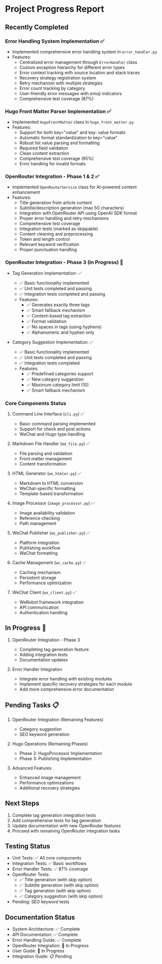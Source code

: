 # Project Progress Report

## Recently Completed
### Error Handling System Implementation ✅
- Implemented comprehensive error handling system in `error_handler.py`
- Features:
  - Centralized error management through `ErrorHandler` class
  - Custom exception hierarchy for different error types
  - Error context tracking with source location and stack traces
  - Recovery strategy registration system
  - Retry mechanism with multiple strategies
  - Error count tracking by category
  - User-friendly error messages with emoji indicators
  - Comprehensive test coverage (87%)

### Hugo Front Matter Parser Implementation ✅
- Implemented `HugoFrontMatter` class in `hugo_front_matter.py`
- Features:
  - Support for both key="value" and key: value formats
  - Automatic format standardization to key="value"
  - Robust list value parsing and formatting
  - Required field validation
  - Clean content extraction
  - Comprehensive test coverage (95%)
  - Error handling for invalid formats

### OpenRouter Integration - Phase 1 & 2 ✅
- Implemented `OpenRouterService` class for AI-powered content enhancement
- Features:
  - Title generation from article content
  - Subtitle/description generation (max 50 characters)
  - Integration with OpenRouter API using OpenAI SDK format
  - Proper error handling and retry mechanisms
  - Comprehensive test coverage
  - Integration tests (marked as skippable)
  - Content cleaning and preprocessing
  - Token and length control
  - Relevant keyword verification
  - Proper punctuation handling

### OpenRouter Integration - Phase 3 (In Progress) 🚧
- Tag Generation Implementation: ✅
  - ✅ Basic functionality implemented
  - ✅ Unit tests completed and passing
  - ✅ Integration tests completed and passing
  - Features:
    - ✅ Generates exactly three tags
    - ✅ Smart fallback mechanism
    - ✅ Content-based tag extraction
    - ✅ Format validation
    - ✅ No spaces in tags (using hyphens)
    - ✅ Alphanumeric and hyphen only

- Category Suggestion Implementation: ✅
  - ✅ Basic functionality implemented
  - ✅ Unit tests completed and passing
  - ✅ Integration tests completed
  - Features:
    - ✅ Predefined categories support
    - ✅ New category suggestion
    - ✅ Maximum category limit (10)
    - ✅ Smart fallback mechanism

### Core Components Status
1. Command Line Interface (`cli.py`) ✅
   - Basic command parsing implemented
   - Support for check and post actions
   - WeChat and Hugo type handling

2. Markdown File Handler (`md_file.py`) ✅
   - File parsing and validation
   - Front matter management
   - Content transformation

3. HTML Generator (`wx_htmler.py`) ✅
   - Markdown to HTML conversion
   - WeChat-specific formatting
   - Template-based transformation

4. Image Processor (`image_processor.py`) ✅
   - Image availability validation
   - Reference checking
   - Path management

5. WeChat Publisher (`wx_publisher.py`) ✅
   - Platform integration
   - Publishing workflow
   - WeChat formatting

6. Cache Management (`wx_cache.py`) ✅
   - Caching mechanism
   - Persistent storage
   - Performance optimization

7. WeChat Client (`wx_client.py`) ✅
   - WeRobot framework integration
   - API communication
   - Authentication handling

## In Progress 🚧
1. OpenRouter Integration - Phase 3
   - Completing tag generation feature
   - Adding integration tests
   - Documentation updates

2. Error Handler Integration
   - Integrate error handling with existing modules
   - Implement specific recovery strategies for each module
   - Add more comprehensive error documentation

## Pending Tasks 📋
1. OpenRouter Integration (Remaining Features)
   - Category suggestion
   - SEO keyword generation

2. Hugo Operations (Remaining Phases)
   - Phase 2: HugoProcessor Implementation
   - Phase 3: Publishing Implementation

3. Advanced Features
   - Enhanced image management
   - Performance optimizations
   - Additional recovery strategies

## Next Steps
1. Complete tag generation integration tests
2. Add comprehensive tests for tag generation
3. Update documentation with new OpenRouter features
4. Proceed with remaining OpenRouter integration tasks

## Testing Status
- Unit Tests: ✅ All core components
- Integration Tests: ✅ Basic workflows
- Error Handler Tests: ✅ 87% coverage
- OpenRouter Tests: 
  - ✅ Title generation (with skip option)
  - ✅ Subtitle generation (with skip option)
  - ✅ Tag generation (with skip option)
  - ✅ Category suggestion (with skip option)
- Pending: SEO keyword tests

## Documentation Status
- System Architecture: ✅ Complete
- API Documentation: ✅ Complete
- Error Handling Guide: ✅ Complete
- OpenRouter Integration: 🚧 In Progress
- User Guide: 🚧 In Progress
- Integration Guide: 📋 Pending